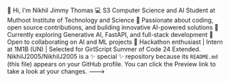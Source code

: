 👋 Hi, I'm Nikhil Jimmy Thomas
💻 S3 Computer Science and AI Student at Muthoot Institute of Technology and Science
🌱 Passionate about coding, open source contributions, and building innovative AI-powered solutions
🔭 Currently exploring Generative AI, FastAPI, and full-stack development
🤝 Open to collaborating on AI and ML projects
🚀 Hackathon enthusiast | Intern at 1M1B (UN) | Selected for GirlScript Summer of Code 24 Extended.
NikhilJ2005/NikhilJ2005 is a ✨ special ✨ repository because its `README.md` (this file) appears on your GitHub profile.
You can click the Preview link to take a look at your changes.
--->
